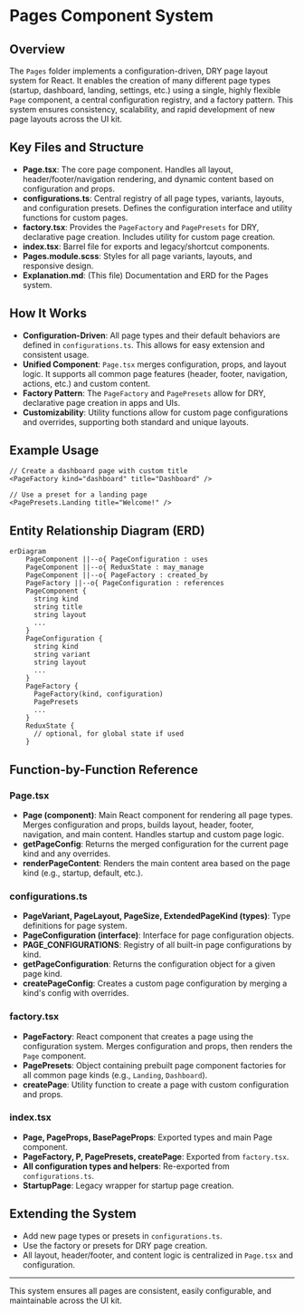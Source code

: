 # Pages Component System

## Overview

The `Pages` folder implements a configuration-driven, DRY page layout system for React. It enables the creation of many different page types (startup, dashboard, landing, settings, etc.) using a single, highly flexible `Page` component, a central configuration registry, and a factory pattern. This system ensures consistency, scalability, and rapid development of new page layouts across the UI kit.

## Key Files and Structure

- **Page.tsx**: The core page component. Handles all layout, header/footer/navigation rendering, and dynamic content based on configuration and props.
- **configurations.ts**: Central registry of all page types, variants, layouts, and configuration presets. Defines the configuration interface and utility functions for custom pages.
- **factory.tsx**: Provides the `PageFactory` and `PagePresets` for DRY, declarative page creation. Includes utility for custom page creation.
- **index.tsx**: Barrel file for exports and legacy/shortcut components.
- **Pages.module.scss**: Styles for all page variants, layouts, and responsive design.
- **Explanation.md**: (This file) Documentation and ERD for the Pages system.

## How It Works

- **Configuration-Driven**: All page types and their default behaviors are defined in `configurations.ts`. This allows for easy extension and consistent usage.
- **Unified Component**: `Page.tsx` merges configuration, props, and layout logic. It supports all common page features (header, footer, navigation, actions, etc.) and custom content.
- **Factory Pattern**: The `PageFactory` and `PagePresets` allow for DRY, declarative page creation in apps and UIs.
- **Customizability**: Utility functions allow for custom page configurations and overrides, supporting both standard and unique layouts.

## Example Usage

```tsx
// Create a dashboard page with custom title
<PageFactory kind="dashboard" title="Dashboard" />

// Use a preset for a landing page
<PagePresets.Landing title="Welcome!" />
```

## Entity Relationship Diagram (ERD)

```mermaid
erDiagram
    PageComponent ||--o{ PageConfiguration : uses
    PageComponent ||--o{ ReduxState : may_manage
    PageComponent ||--o{ PageFactory : created_by
    PageFactory ||--o{ PageConfiguration : references
    PageComponent {
      string kind
      string title
      string layout
      ...
    }
    PageConfiguration {
      string kind
      string variant
      string layout
      ...
    }
    PageFactory {
      PageFactory(kind, configuration)
      PagePresets
      ...
    }
    ReduxState {
      // optional, for global state if used
    }
```

## Function-by-Function Reference

### Page.tsx

- **Page (component)**: Main React component for rendering all page types. Merges configuration and props, builds layout, header, footer, navigation, and main content. Handles startup and custom page logic.
- **getPageConfig**: Returns the merged configuration for the current page kind and any overrides.
- **renderPageContent**: Renders the main content area based on the page kind (e.g., startup, default, etc.).

### configurations.ts

- **PageVariant, PageLayout, PageSize, ExtendedPageKind (types)**: Type definitions for page system.
- **PageConfiguration (interface)**: Interface for page configuration objects.
- **PAGE_CONFIGURATIONS**: Registry of all built-in page configurations by kind.
- **getPageConfiguration**: Returns the configuration object for a given page kind.
- **createPageConfig**: Creates a custom page configuration by merging a kind's config with overrides.

### factory.tsx

- **PageFactory**: React component that creates a page using the configuration system. Merges configuration and props, then renders the `Page` component.
- **PagePresets**: Object containing prebuilt page component factories for all common page kinds (e.g., `Landing`, `Dashboard`).
- **createPage**: Utility function to create a page with custom configuration and props.

### index.tsx

- **Page, PageProps, BasePageProps**: Exported types and main Page component.
- **PageFactory, P, PagePresets, createPage**: Exported from `factory.tsx`.
- **All configuration types and helpers**: Re-exported from `configurations.ts`.
- **StartupPage**: Legacy wrapper for startup page creation.

## Extending the System

- Add new page types or presets in `configurations.ts`.
- Use the factory or presets for DRY page creation.
- All layout, header/footer, and content logic is centralized in `Page.tsx` and configuration.

---

This system ensures all pages are consistent, easily configurable, and maintainable across the UI kit.
